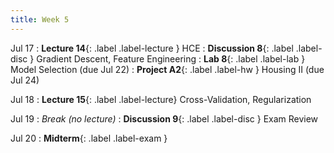 ```yaml
---
title: Week 5
---
```


Jul 17
: **Lecture 14**{: .label .label-lecture } HCE
: **Discussion 8**{: .label .label-disc } Gradient Descent, Feature Engineering
: **Lab 8**{: .label .label-lab } Model Selection (due Jul 22)
: **Project A2**{: .label .label-hw } Housing II (due Jul 24)

Jul 18
: **Lecture 15**{: .label .label-lecture} Cross-Validation, Regularization

Jul 19
: <i>Break (no lecture)</i>
: **Discussion 9**{: .label .label-disc } Exam Review

Jul 20
: **Midterm**{: .label .label-exam }
